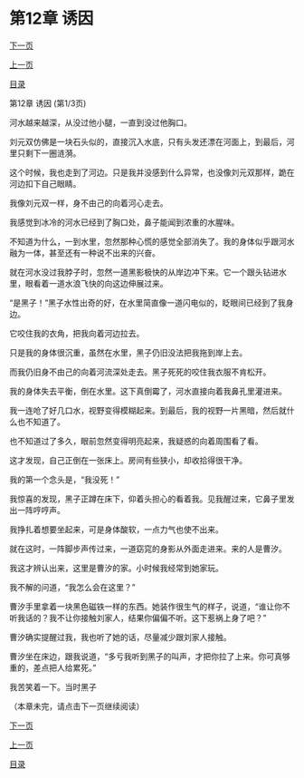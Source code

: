 <h1>第12章    诱因</h1>
            <div><p><a href="./0034_%E7%AC%AC12%E7%AB%A0_%E8%AF%B1%E5%9B%A0.md">下一页</a></p><p><a href="./0032_%E7%AC%AC11%E7%AB%A0_%E5%A4%B4%E5%8F%91.md">上一页</a></p><p><a href="../">目录</a></p></div>
            <div><p>第12章    诱因 (第1/3页)</p><p>河水越来越深，从没过他小腿，一直到没过他胸口。</p><p>刘元双仿佛是一块石头似的，直接沉入水底，只有头发还漂在河面上，到最后，河里只剩下一圈涟漪。</p><p>这个时候，我也走到了河边。只是我并没感到什么异常，也没像刘元双那样，跪在河边扣下自己眼睛。</p><p>我像刘元双一样，身不由己的向着河心走去。</p><p>我感觉到冰冷的河水已经到了胸口处，鼻子能闻到浓重的水腥味。</p><p>不知道为什么，一到水里，忽然那种心慌的感觉全部消失了。我的身体似乎跟河水融为一体，甚至还有一种说不出来的兴奋。</p><p>就在河水没过我脖子时，忽然一道黑影极快的从岸边冲下来。它一个跟头钻进水里，眼看着一道水浪飞快的向这边伸展过来。</p><p>“是黑子！”黑子水性出奇的好，在水里简直像一道闪电似的，眨眼间已经到了我身边。</p><p>它咬住我的衣角，把我向着河边拉去。</p><p>只是我的身体很沉重，虽然在水里，黑子仍旧没法把我拖到岸上去。</p><p>而我仍旧身不由己的向着河流深处走去。黑子死死的咬住我衣服不肯松开。</p><p>我的身体失去平衡，倒在水里。这下真倒霉了，河水直接向着我鼻孔里灌进来。</p><p>我一连呛了好几口水，视野变得模糊起来。到最后，我的视野一片黑暗，然后就什么也不知道了。</p><p>也不知道过了多久，眼前忽然变得明亮起来，我疑惑的向着周围看了看。</p><p>这才发现，自己正倒在一张床上。房间有些狭小，却收拾得很干净。</p><p>我的第一个念头是，“我没死！”</p><p>我惊喜的发现，黑子正蹲在床下，仰着头担心的看着我。见我醒过来，它鼻子里发出一阵哼哼声。</p><p>我挣扎着想要坐起来，可是身体酸软，一点力气也使不出来。</p><p>就在这时，一阵脚步声传过来，一道窈窕的身影从外面走进来。来的人是曹汐。</p><p>我这才辨认出来，这里是曹汐的家。小时候我经常到她家玩。</p><p>我不解的问道，“我怎么会在这里？”</p><p>曹汐手里拿着一块黑色磁铁一样的东西。她装作很生气的样子，说道，“谁让你不听我话的？我不让你接触刘家人，结果你偏偏不听。这下惹祸上身了吧？”</p><p>曹汐确实提醒过我，我也听了她的话，尽量减少跟刘家人接触。</p><p>曹汐坐在床边，跟我说道，“多亏我听到黑子的叫声，才把你拉了上来。你可真够重的，差点把人给累死。”</p><p>我苦笑着一下。当时黑子</p><p>（本章未完，请点击下一页继续阅读）</p></div>
            <div><p><a href="./0034_%E7%AC%AC12%E7%AB%A0_%E8%AF%B1%E5%9B%A0.md">下一页</a></p><p><a href="./0032_%E7%AC%AC11%E7%AB%A0_%E5%A4%B4%E5%8F%91.md">上一页</a></p><p><a href="../">目录</a></p></div>